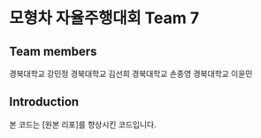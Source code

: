 # 모형차 자율주행대회 Team 7
## Team members
경북대학교 강민정
경북대학교 김선희
경북대학교 손종영
경북대학교 이윤민

## Introduction
본 코드는 [원본 리포]를 향상시킨 코드입니다.

